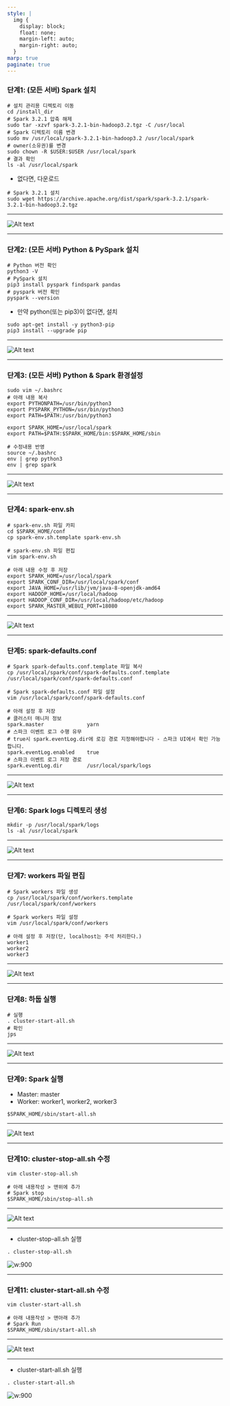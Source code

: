 ```yaml
---
style: |
  img {
    display: block;
    float: none;
    margin-left: auto;
    margin-right: auto;
  }
marp: true
paginate: true
---
```

### 단계1: (모든 서버) Spark 설치 
```shell
# 설치 관리용 디렉토리 이동
cd /install_dir
# Spark 3.2.1 압축 해제
sudo tar -xzvf spark-3.2.1-bin-hadoop3.2.tgz -C /usr/local
# Spark 디렉토리 이름 변경
sudo mv /usr/local/spark-3.2.1-bin-hadoop3.2 /usr/local/spark
# owner(소유권)를 변경 
sudo chown -R $USER:$USER /usr/local/spark
# 결과 확인 
ls -al /usr/local/spark
```
- 없다면, 다운로드 
```shell
# Spark 3.2.1 설치
sudo wget https://archive.apache.org/dist/spark/spark-3.2.1/spark-3.2.1-bin-hadoop3.2.tgz
```

---
![Alt text](./img/image.png)

---
### 단계2: (모든 서버) Python & PySpark 설치 
```shell
# Python 버전 확인
python3 -V
# PySpark 설치
pip3 install pyspark findspark pandas
# pyspark 버전 확인 
pyspark --version
```
- 만약 python(또는 pip3)이 없다면, 설치 
```shell
sudo apt-get install -y python3-pip
pip3 install --upgrade pip
```
---
![Alt text](./img/image-1.png)

---
### 단계3: (모든 서버) Python & Spark 환경설정
```shell
sudo vim ~/.bashrc
# 아래 내용 복사 
export PYTHONPATH=/usr/bin/python3
export PYSPARK_PYTHON=/usr/bin/python3
export PATH=$PATH:/usr/bin/python3

export SPARK_HOME=/usr/local/spark
export PATH=$PATH:$SPARK_HOME/bin:$SPARK_HOME/sbin

# 수정내용 반영 
source ~/.bashrc
env | grep python3
env | grep spark
```
---
![Alt text](./img/image-2.png)

---
### 단계4: spark-env.sh
```shell
# spark-env.sh 파일 카피
cd $SPARK_HOME/conf
cp spark-env.sh.template spark-env.sh

# spark-env.sh 파일 편집
vim spark-env.sh

# 아래 내용 수정 후 저장
export SPARK_HOME=/usr/local/spark
export SPARK_CONF_DIR=/usr/local/spark/conf
export JAVA_HOME=/usr/lib/jvm/java-8-openjdk-amd64
export HADOOP_HOME=/usr/local/hadoop
export HADOOP_CONF_DIR=/usr/local/hadoop/etc/hadoop
export SPARK_MASTER_WEBUI_PORT=18080
```
---
![Alt text](./img/image-3.png)

---
### 단계5: spark-defaults.conf
```shell
# Spark spark-defaults.conf.template 파일 복사
cp /usr/local/spark/conf/spark-defaults.conf.template /usr/local/spark/conf/spark-defaults.conf

# Spark spark-defaults.conf 파일 설정
vim /usr/local/spark/conf/spark-defaults.conf

# 아래 설정 후 저장 
# 클러스터 매니저 정보
spark.master              yarn
# 스파크 이벤트 로그 수행 유무
# true시 spark.eventLog.dir에 로깅 경로 지정해야합니다 - 스파크 UI에서 확인 가능합니다.
spark.eventLog.enabled    true
# 스파크 이벤트 로그 저장 경로
spark.eventLog.dir        /usr/local/spark/logs
```
---
![Alt text](./img/image-4.png)

---
### 단계6: Spark logs 디렉토리 생성
```shell
mkdir -p /usr/local/spark/logs 
ls -al /usr/local/spark
```
---
![Alt text](./img/image-5.png)

---
### 단계7: workers 파일 편집
```shell
# Spark workers 파일 생성
cp /usr/local/spark/conf/workers.template /usr/local/spark/conf/workers

# Spark workers 파일 설정
vim /usr/local/spark/conf/workers

# 아래 설정 후 저장(단, localhost는 주석 처리한다.)
worker1
worker2
worker3
```
---
![Alt text](./img/image-6.png)

---
### 단계8: 하둡 실행  
```shell
# 실행
. cluster-start-all.sh
# 확인 
jps
```
---
![Alt text](./img/image-8.png)

---
### 단계9: Spark 실행 
- Master: master
- Worker: worker1, worker2, worker3
```shell
$SPARK_HOME/sbin/start-all.sh
```
---
![Alt text](./img/image-7.png)

---
### 단계10: cluster-stop-all.sh 수정 
```shell
vim cluster-stop-all.sh

# 아래 내용작성 > 맨위에 추가 
# Spark stop
$SPARK_HOME/sbin/stop-all.sh
```
---
![Alt text](./img/image-9.png)

---
- cluster-stop-all.sh 실행
```shell
. cluster-stop-all.sh
```
![w:900](./img/image-11.png)

---
### 단계11: cluster-start-all.sh 수정 
```shell
vim cluster-start-all.sh

# 아래 내용작성 > 맨아래 추가 
# Spark Run
$SPARK_HOME/sbin/start-all.sh
```
---
![Alt text](./img/image-10.png)

---
- cluster-start-all.sh 실행
```shell
. cluster-start-all.sh
```
![w:900](./img/image-12.png)


